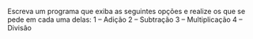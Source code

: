 Escreva um programa que exiba as seguintes opções e realize os que se pede em cada uma delas:
1 – Adição
2 – Subtração
3 – Multiplicação
4 – Divisão